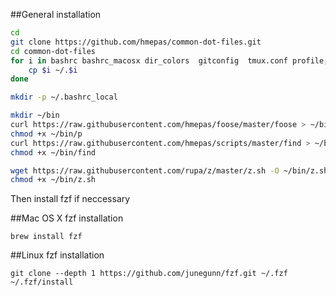 
##General installation
```bash
cd
git clone https://github.com/hmepas/common-dot-files.git
cd common-dot-files
for i in bashrc bashrc_macosx dir_colors  gitconfig  tmux.conf profile; do
    cp $i ~/.$i
done

mkdir -p ~/.bashrc_local

mkdir ~/bin
curl https://raw.githubusercontent.com/hmepas/foose/master/foose > ~/bin/p
chmod +x ~/bin/p
curl https://raw.githubusercontent.com/hmepas/scripts/master/find > ~/bin/find
chmod +x ~/bin/find

wget https://raw.githubusercontent.com/rupa/z/master/z.sh -O ~/bin/z.sh
chmod +x ~/bin/z.sh
```

Then install fzf if neccessary

##Mac OS X fzf installation
```
brew install fzf
```

##Linux fzf installation
```
git clone --depth 1 https://github.com/junegunn/fzf.git ~/.fzf
~/.fzf/install
```
